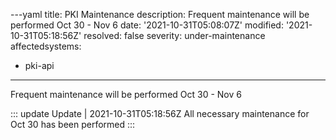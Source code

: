 ---yaml
title: PKI Maintenance
description: Frequent maintenance will be performed Oct 30 - Nov 6
date: '2021-10-31T05:08:07Z'
modified: '2021-10-31T05:18:56Z'
resolved: false
severity: under-maintenance
affectedsystems:
  - pki-api
---
Frequent maintenance will be performed Oct 30 - Nov 6

::: update Update | 2021-10-31T05:18:56Z
All necessary maintenance for Oct 30 has been performed
:::

